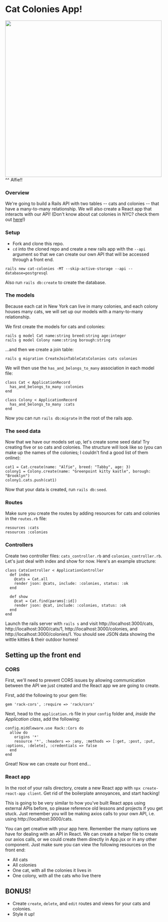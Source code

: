# Cat Colonies App!

<img src="alfie.jpg" width="500" />
^^ Alfie!!

### Overview

We're going to build a Rails API with two tables -- cats and colonies -- that have a many-to-many relationship. We will also create a React app that interacts with our API! (Don't know about cat colonies in NYC? check them out [here](https://www.neighborhoodcats.org/)!)

### Setup

- Fork and clone this repo.
- `cd` into the cloned repo and create a new rails app with the `--api` argument so that we can create our own API that will be accessed through a front end.
```
rails new cat-colonies -MT --skip-active-storage --api --database=postgresql
```
Also run `rails db:create` to create the database.

### The models

Because each cat in New York can live in many colonies, and each colony houses many cats, we will set up our models with a many-to-many relationship.

We first create the models for cats and colonies:
```
rails g model Cat name:string breed:string age:integer
rails g model Colony name:string borough:string
```
...and then we create a join table:
```
rails g migration CreateJoinTableCatsColonies cats colonies
```

We will then use the `has_and_belongs_to_many` association in each model file:
```
class Cat < ApplicationRecord
  has_and_belongs_to_many :colonies
end
```
```
class Colony < ApplicationRecord
  has_and_belongs_to_many :cats
end
```

Now you can run `rails db:migrate` in the root of the rails app.

### The seed data

Now that we have our models set up, let's create some seed data! Try creating five or so cats and colonies. The structure will look like so (you can make up the names of the colonies; I couldn't find a good list of them online):
```
cat1 = Cat.create(name: "Alfie", breed: "Tabby", age: 3)
colony1 = Colony.create(name: "Greenpoint kitty kastle", borough: "Brooklyn")
colony1.cats.push(cat1)
```

Now that your data is created, run `rails db:seed`.

### Routes

Make sure you create the routes by adding resources for cats and colonies in the `routes.rb` file:

```
resources :cats
resources :colonies
```

### Controllers

Create two controller files: `cats_controller.rb` and `colonies_controller.rb`. Let's just deal with index and show for now. Here's an example structure:

```
class CatsController < ApplicationController
  def index
    @cats = Cat.all
    render json: @cats, include: :colonies, status: :ok
  end

  def show
    @cat = Cat.find(params[:id])
    render json: @cat, include: :colonies, status: :ok
  end
end
```

Launch the rails server with `rails s` and visit http://localhost:3000/cats, http://localhost:3000/cats/1, http://localhost:3000/colonies, and http://localhost:3000/colonies/1. You should see JSON data showing the wittle kitties & their outdoor homes!

## Setting up the front end

### CORS

First, we'll need to prevent CORS issues by allowing communication between the API we just created and the React app we are going to create.

First, add the following to your gem file:
```
gem 'rack-cors', :require => 'rack/cors'
```
Next, head to the `application.rb` file in your `config` folder and, *inside the Application class*, add the following:
```
config.middleware.use Rack::Cors do
  allow do
    origins '*'
    resource '*', :headers => :any, :methods => [:get, :post, :put, :options, :delete], :credentials => false
  end
end
```

Great! Now we can create our front end...

### React app

In the root of your rails directory, create a new React app with `npx create-react-app client`. Get rid of the boilerplate annoyances, and start hacking!

This is going to be very similar to how you've built React apps using external APIs before, so please reference old lessons and projects if you get stuck. Just remember you will be making axios calls to your own API, i.e. using http://localhost:3000/cats.

You can get creative with your app here. Remember the many options we have for dealing with an API in React. We can create a helper file to create our axios calls, or we could create them directly in App.jsx or in any other component. Just make sure you can view the following resources on the front end:
- All cats
- All colonies
- One cat, with all the colonies it lives in
- One colony, with all the cats who live there

## BONUS!

- Create `create`, `delete`, and `edit` routes and views for your cats and colonies.
- Style it up!

